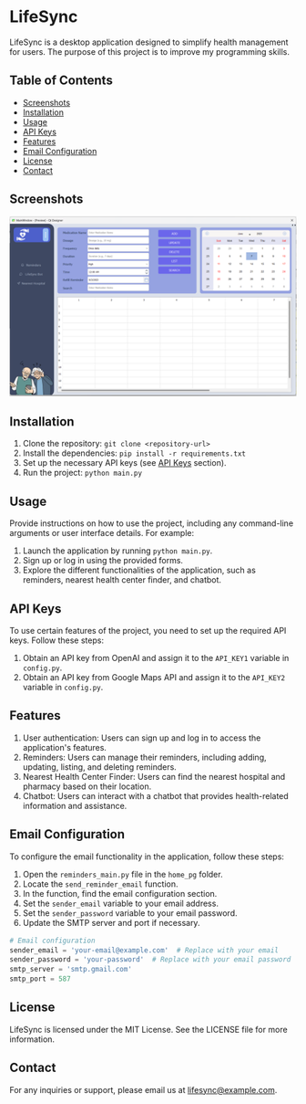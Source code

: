 # LifeSync

LifeSync is a desktop application designed to simplify health management for users. The purpose of this project is to improve my programming skills.

## Table of Contents
- [Screenshots](#screenshots)
- [Installation](#installation)
- [Usage](#usage)
- [API Keys](#api-keys)
- [Features](#features)
- [Email Configuration](#email-configuration)
- [License](#license)
- [Contact](#contact)

## Screenshots
![Screenshot](/Screenshots/main.png)

## Installation

1. Clone the repository: `git clone <repository-url>`
2. Install the dependencies: `pip install -r requirements.txt`
3. Set up the necessary API keys (see [API Keys](#api-keys) section).
4. Run the project: `python main.py`

## Usage

Provide instructions on how to use the project, including any command-line arguments or user interface details. For example:

1. Launch the application by running `python main.py`.
2. Sign up or log in using the provided forms.
3. Explore the different functionalities of the application, such as reminders, nearest health center finder, and chatbot.

## API Keys

To use certain features of the project, you need to set up the required API keys. Follow these steps:

1. Obtain an API key from OpenAI and assign it to the `API_KEY1` variable in `config.py`.
2. Obtain an API key from Google Maps API and assign it to the `API_KEY2` variable in `config.py`.

## Features

1. User authentication: Users can sign up and log in to access the application's features.
2. Reminders: Users can manage their reminders, including adding, updating, listing, and deleting reminders.
3. Nearest Health Center Finder: Users can find the nearest hospital and pharmacy based on their location.
4. Chatbot: Users can interact with a chatbot that provides health-related information and assistance.

## Email Configuration

To configure the email functionality in the application, follow these steps:

1. Open the `reminders_main.py` file in the `home_pg` folder.
2. Locate the `send_reminder_email` function.
3. In the function, find the email configuration section.
4. Set the `sender_email` variable to your email address.
5. Set the `sender_password` variable to your email password.
6. Update the SMTP server and port if necessary.

```python
# Email configuration
sender_email = 'your-email@example.com'  # Replace with your email
sender_password = 'your-password'  # Replace with your email password
smtp_server = 'smtp.gmail.com'
smtp_port = 587
```

## License

LifeSync is licensed under the MIT License. See the LICENSE file for more information.

## Contact

For any inquiries or support, please email us at lifesync@example.com.
